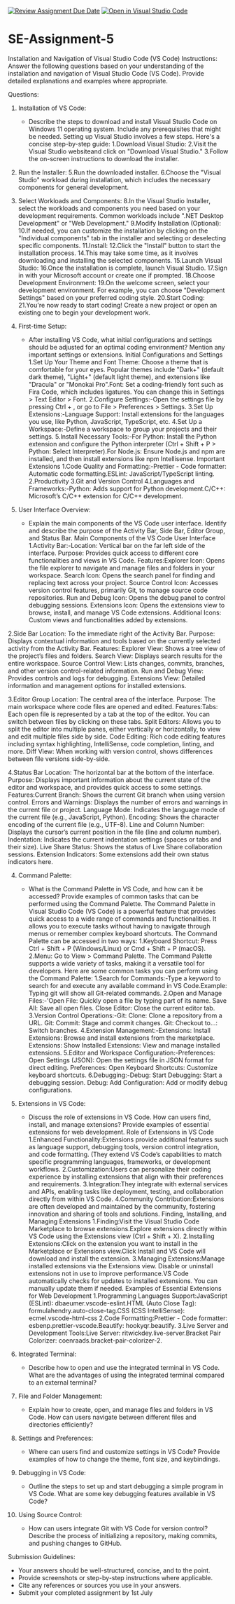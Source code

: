 [![Review Assignment Due Date](https://classroom.github.com/assets/deadline-readme-button-22041afd0340ce965d47ae6ef1cefeee28c7c493a6346c4f15d667ab976d596c.svg)](https://classroom.github.com/a/XoLGRbHq)
[![Open in Visual Studio Code](https://classroom.github.com/assets/open-in-vscode-2e0aaae1b6195c2367325f4f02e2d04e9abb55f0b24a779b69b11b9e10269abc.svg)](https://classroom.github.com/online_ide?assignment_repo_id=15294638&assignment_repo_type=AssignmentRepo)
# SE-Assignment-5
Installation and Navigation of Visual Studio Code (VS Code)
 Instructions:
Answer the following questions based on your understanding of the installation and navigation of Visual Studio Code (VS Code). Provide detailed explanations and examples where appropriate.

 Questions:

1. Installation of VS Code:
   - Describe the steps to download and install Visual Studio Code on Windows 11 operating system. Include any prerequisites that might be needed.
Setting up Visual Studio involves a few steps. Here's a concise step-by-step guide:
1.Download Visual Studio:
2.Visit the Visual Studio websiteand click on "Download Visual Studio."
3.Follow the on-screen instructions to download the installer.
4. Run the Installer:
5.Run the downloaded installer.
6.Choose the "Visual Studio" workload during installation, which includes the necessary components for general development.
7. Select Workloads and Components:
8.In the Visual Studio Installer, select the workloads and components you need based on your development requirements. Common workloads include ".NET Desktop Development" or "Web Development."
9.Modify Installation (Optional):
10.If needed, you can customize the installation by clicking on the "Individual components" tab in the installer and selecting or deselecting specific components.
11.Install:
12.Click the "Install" button to start the installation process.
14.This may take some time, as it involves downloading and installing the selected components.
15.Launch Visual Studio:
16.Once the installation is complete, launch Visual Studio.
17.Sign in with your Microsoft account or create one if prompted.
18.Choose Development Environment:
19.On the welcome screen, select your development environment. For example, you can choose "Development Settings" based on your preferred coding style.
20.Start Coding:
21.You're now ready to start coding! Create a new project or open an existing one to begin your development work.

2. First-time Setup:
   - After installing VS Code, what initial configurations and settings should be adjusted for an optimal coding environment? Mention any important settings or extensions.
Initial Configurations and Settings
1.Set Up Your Theme and Font
Theme: Choose a theme that is comfortable for your eyes. Popular themes include "Dark+" (default dark theme), "Light+" (default light theme), and extensions like "Dracula" or "Monokai Pro".Font: Set a coding-friendly font such as Fira Code, which includes ligatures. You can change this in Settings > Text Editor > Font.
2.Configure Settings:-Open the settings file by pressing Ctrl + , or go to File > Preferences > Settings.
3.Set Up Extensions:-Language Support: Install extensions for the languages you use, like Python, JavaScript, TypeScript, etc.
4.Set Up a Workspace:-Define a workspace to group your projects and their settings.
5.Install Necessary Tools:-For Python: Install the Python extension and configure the Python interpreter (Ctrl + Shift + P > Python: Select Interpreter).For Node.js: Ensure Node.js and npm are installed, and then install extensions like npm Intellisense.
Important Extensions
1.Code Quality and Formatting:-Prettier - Code formatter: Automatic code formatting.ESLint: JavaScript/TypeScript linting.
2.Productivity
3.Git and Version Control
4.Languages and Frameworks:-Python: Adds support for Python development.C/C++: Microsoft’s C/C++ extension for C/C++ development.

3. User Interface Overview:
   - Explain the main components of the VS Code user interface. Identify and describe the purpose of the Activity Bar, Side Bar, Editor Group, and Status Bar.
Main Components of the VS Code User Interface
1.Activity Bar:-Location: Vertical bar on the far left side of the interface.
Purpose: Provides quick access to different core functionalities and views in VS Code.
Features:Explorer Icon: Opens the file explorer to navigate and manage files and folders in your workspace.
Search Icon: Opens the search panel for finding and replacing text across your project.
Source Control Icon: Accesses version control features, primarily Git, to manage source code repositories.
Run and Debug Icon: Opens the debug panel to control debugging sessions.
Extensions Icon: Opens the extensions view to browse, install, and manage VS Code extensions.
Additional Icons: Custom views and functionalities added by extensions.

2.Side Bar
Location: To the immediate right of the Activity Bar.
Purpose: Displays contextual information and tools based on the currently selected activity from the Activity Bar.
Features:
Explorer View: Shows a tree view of the project’s files and folders.
Search View: Displays search results for the entire workspace.
Source Control View: Lists changes, commits, branches, and other version control-related information.
Run and Debug View: Provides controls and logs for debugging.
Extensions View: Detailed information and management options for installed extensions.

3.Editor Group
Location: The central area of the interface.
Purpose: The main workspace where code files are opened and edited.
Features:Tabs: Each open file is represented by a tab at the top of the editor. You can switch between files by clicking on these tabs.
Split Editors: Allows you to split the editor into multiple panes, either vertically or horizontally, to view and edit multiple files side by side.
Code Editing: Rich code editing features including syntax highlighting, IntelliSense, code completion, linting, and more.
Diff View: When working with version control, shows differences between file versions side-by-side.

4.Status Bar
Location: The horizontal bar at the bottom of the interface.
Purpose: Displays important information about the current state of the editor and workspace, and provides quick access to some settings.
Features:Current Branch: Shows the current Git branch when using version control.
Errors and Warnings: Displays the number of errors and warnings in the current file or project.
Language Mode: Indicates the language mode of the current file (e.g., JavaScript, Python).
Encoding: Shows the character encoding of the current file (e.g., UTF-8).
Line and Column Number: Displays the cursor’s current position in the file (line and column number).
Indentation: Indicates the current indentation settings (spaces or tabs and their size).
Live Share Status: Shows the status of Live Share collaboration sessions.
Extension Indicators: Some extensions add their own status indicators here.

4. Command Palette:
   - What is the Command Palette in VS Code, and how can it be accessed? Provide examples of common tasks that can be performed using the Command Palette.
The Command Palette in Visual Studio Code (VS Code) is a powerful feature that provides quick access to a wide range of commands and functionalities. It allows you to execute tasks without having to navigate through menus or remember complex keyboard shortcuts.
The Command Palette can be accessed in two ways:
1.Keyboard Shortcut: Press Ctrl + Shift + P (Windows/Linux) or Cmd + Shift + P (macOS).
2.Menu: Go to View > Command Palette.
The Command Palette supports a wide variety of tasks, making it a versatile tool for developers. Here are some common tasks you can perform using the Command Palette:
1.Search for Commands:-Type a keyword to search for and execute any available command in VS Code.Example: Typing git will show all Git-related commands.
2.Open and Manage Files:-'Open File: Quickly open a file by typing part of its name.
   Save All: Save all open files.
   Close Editor: Close the current editor tab.
3.Version Control Operations:-Git: Clone: Clone a repository from a URL.
                              Git: Commit: Stage and commit changes.
                              Git: Checkout to...: Switch branches.
4.Extension Management:-Extensions: Install Extensions: Browse and install extensions from the marketplace.
                     Extensions: Show Installed Extensions: View and manage installed extensions.
5.Editor and Workspace Configuration:-Preferences: Open Settings (JSON): Open the settings file in JSON format for direct editing.
                                    Preferences: Open Keyboard Shortcuts: Customize keyboard shortcuts.
6.Debugging:-Debug: Start Debugging: Start a debugging session.
                     Debug: Add Configuration: Add or modify debug configurations.


5. Extensions in VS Code:
   - Discuss the role of extensions in VS Code. How can users find, install, and manage extensions? Provide examples of essential extensions for web development.
Role of Extensions in VS Code
   1.Enhanced Functionality:Extensions provide additional features such as language support, debugging tools, version control integration, and code formatting.
         (They extend VS Code’s capabilities to match specific programming languages, frameworks, or development workflows.
   2.Customization:Users can personalize their coding experience by installing extensions that align with their preferences and requirements.
   3.Integration:They integrate with external services and APIs, enabling tasks like deployment, testing, and collaboration directly from within VS Code.
   4.Community Contribution:Extensions are often developed and maintained by the community, fostering innovation and sharing of tools and solutions.
Finding, Installing, and Managing Extensions
   1.Finding:Visit the Visual Studio Code Marketplace to browse extensions.Explore extensions directly within VS Code using the Extensions view (Ctrl + Shift + X).
   2.Installing Extensions:Click on the extension you want to install in the Marketplace or Extensions view.Click Install and VS Code will download and install the extension.
   3.Managing Extensions:Manage installed extensions via the Extensions view. Disable or uninstall extensions not in use to improve performance.VS Code automatically checks for updates to installed extensions. You can manually update them if needed.
Examples of Essential Extensions for Web Development
   1.Programming Languages Support:JavaScript (ESLint): dbaeumer.vscode-eslint.HTML (Auto Close Tag): formulahendry.auto-close-tag.CSS (CSS IntelliSense): ecmel.vscode-html-css
   2.Code Formatting:Prettier - Code formatter: esbenp.prettier-vscode.Beautify: hookyqr.beautify.
   3.Live Server and Development Tools:Live Server: ritwickdey.live-server.Bracket Pair Colorizer: coenraads.bracket-pair-colorizer-2.


6. Integrated Terminal:
   - Describe how to open and use the integrated terminal in VS Code. What are the advantages of using the integrated terminal compared to an external terminal?

7. File and Folder Management:
   - Explain how to create, open, and manage files and folders in VS Code. How can users navigate between different files and directories efficiently?

8. Settings and Preferences:
   - Where can users find and customize settings in VS Code? Provide examples of how to change the theme, font size, and keybindings.

9. Debugging in VS Code:
   - Outline the steps to set up and start debugging a simple program in VS Code. What are some key debugging features available in VS Code?

10. Using Source Control:
    - How can users integrate Git with VS Code for version control? Describe the process of initializing a repository, making commits, and pushing changes to GitHub.

 Submission Guidelines:
- Your answers should be well-structured, concise, and to the point.
- Provide screenshots or step-by-step instructions where applicable.
- Cite any references or sources you use in your answers.
- Submit your completed assignment by 1st July 

